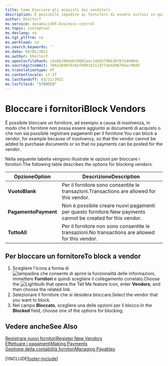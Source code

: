 ```yaml
---
title: Come bloccare gli acquisti dai venditori
description: È possibile impedire ai fornitori di essere inclusi in qualsiasi transazione o semplicemente bloccare loro i nuovi pagamenti.
author: bholtorf
ms.service: dynamics365-business-central
ms.topic: conceptual
ms.devlang: na
ms.tgt_pltfrm: na
ms.workload: na
ms.search.keywords: ''
ms.date: 04/01/2021
ms.author: bholtorf
ms.openlocfilehash: c6a8b290eb619002aac1deb5796430767e46004c
ms.sourcegitcommit: 766e2840fd16efb901d211d7fa64d96766ac99d9
ms.translationtype: HT
ms.contentlocale: it-IT
ms.lasthandoff: 03/31/2021
ms.locfileid: "5780559"
---
```

# <a name="block-vendors"></a><span data-ttu-id="c1f7d-103">Bloccare i fornitori</span><span class="sxs-lookup"><span data-stu-id="c1f7d-103">Block Vendors</span></span>
<span data-ttu-id="c1f7d-104">È possibile bloccare un fornitore, ad esempio a causa di insolvenza, in modo che il fornitore non possa essere aggiunto ai documenti di acquisto o che non sia possibile registrare pagamenti per il fornitore.</span><span class="sxs-lookup"><span data-stu-id="c1f7d-104">You can block a vendor, for example because of insolvency, so that the vendor cannot be added to purchase documents or so that no payments can be posted for the vendor.</span></span>

<span data-ttu-id="c1f7d-105">Nella seguente tabella vengono illustrate le opzioni per bloccare i fornitori.</span><span class="sxs-lookup"><span data-stu-id="c1f7d-105">The following table describes the options for blocking vendors.</span></span>  

|<span data-ttu-id="c1f7d-106">Opzione</span><span class="sxs-lookup"><span data-stu-id="c1f7d-106">Option</span></span>|<span data-ttu-id="c1f7d-107">Descrizione</span><span class="sxs-lookup"><span data-stu-id="c1f7d-107">Description</span></span>|  
|--------------------|------------|  
|<span data-ttu-id="c1f7d-108">**Vuoto**</span><span class="sxs-lookup"><span data-stu-id="c1f7d-108">**Blank**</span></span>|<span data-ttu-id="c1f7d-109">Per il fornitore sono consentite le transazioni.</span><span class="sxs-lookup"><span data-stu-id="c1f7d-109">Transactions are allowed for this vendor.</span></span>|
|<span data-ttu-id="c1f7d-110">**Pagamento**</span><span class="sxs-lookup"><span data-stu-id="c1f7d-110">**Payment**</span></span>|<span data-ttu-id="c1f7d-111">Non è possibile creare nuovi pagamenti per questo fornitore.</span><span class="sxs-lookup"><span data-stu-id="c1f7d-111">New payments cannot be created for this vendor.</span></span>|  
|<span data-ttu-id="c1f7d-112">**Tutto**</span><span class="sxs-lookup"><span data-stu-id="c1f7d-112">**All**</span></span>|<span data-ttu-id="c1f7d-113">Per il fornitore non sono consentite le transazioni.</span><span class="sxs-lookup"><span data-stu-id="c1f7d-113">No transactions are allowed for this vendor.</span></span>|  

## <a name="to-block-a-vendor"></a><span data-ttu-id="c1f7d-114">Per bloccare un fornitore</span><span class="sxs-lookup"><span data-stu-id="c1f7d-114">To block a vendor</span></span>  
1. <span data-ttu-id="c1f7d-115">Scegliere l'icona a forma di ![lampadina che consente di aprire la funzionalità delle informazioni](media/ui-search/search_small.png "Informazioni sull'operazione che si desidera eseguire"), immettere **Fornitori** e quindi scegliere il collegamento correlato.</span><span class="sxs-lookup"><span data-stu-id="c1f7d-115">Choose the ![Lightbulb that opens the Tell Me feature](media/ui-search/search_small.png "Tell me what you want to do") icon, enter **Vendors**, and then choose the related link.</span></span>
2. <span data-ttu-id="c1f7d-116">Selezionare il fornitore che si desidera bloccare.</span><span class="sxs-lookup"><span data-stu-id="c1f7d-116">Select the vendor that you want to block.</span></span>
3. <span data-ttu-id="c1f7d-117">Nel campo **Bloccato**, scegliere una delle opzioni per il blocco.</span><span class="sxs-lookup"><span data-stu-id="c1f7d-117">In the **Blocked** field, choose one of the options for blocking.</span></span>

## <a name="see-also"></a><span data-ttu-id="c1f7d-118">Vedere anche</span><span class="sxs-lookup"><span data-stu-id="c1f7d-118">See Also</span></span>  
[<span data-ttu-id="c1f7d-119">Registrare nuovi fornitori</span><span class="sxs-lookup"><span data-stu-id="c1f7d-119">Register New Vendors</span></span>](purchasing-how-register-new-vendors.md)  
[<span data-ttu-id="c1f7d-120">Effettuare i pagamenti</span><span class="sxs-lookup"><span data-stu-id="c1f7d-120">Making Payments</span></span>](payables-make-payments.md)  
[<span data-ttu-id="c1f7d-121">Gestione della contabilità fornitori</span><span class="sxs-lookup"><span data-stu-id="c1f7d-121">Managing Payables</span></span>](payables-manage-payables.md)


[!INCLUDE[footer-include](includes/footer-banner.md)]